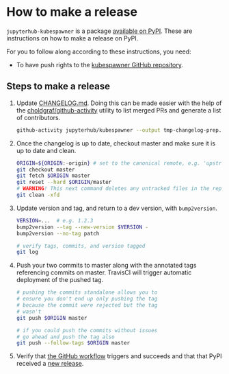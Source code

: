 # How to make a release

`jupyterhub-kubespawner` is a package [available on
PyPI](https://pypi.org/project/jupyterhub-kubespawner/). These are instructions
on how to make a release on PyPI.

For you to follow along according to these instructions, you need:
- To have push rights to the [kubespawner GitHub
  repository](https://github.com/jupyterhub/kubespawner).

## Steps to make a release

1. Update [CHANGELOG.md](CHANGELOG.md). Doing this can be made easier with the
   help of the
   [choldgraf/github-activity](https://github.com/choldgraf/github-activity)
   utility to list merged PRs and generate a list of contributors.

   ```bash
   github-activity jupyterhub/kubespawner --output tmp-changelog-prep.md
   ```

1. Once the changelog is up to date, checkout master and make sure it is up to date and clean.

   ```bash
   ORIGIN=${ORIGIN:-origin} # set to the canonical remote, e.g. 'upstream' if 'origin' is not the official repo
   git checkout master
   git fetch $ORIGIN master
   git reset --hard $ORIGIN/master
   # WARNING! This next command deletes any untracked files in the repo
   git clean -xfd
   ```

1. Update version and tag, and return to a dev version, with `bump2version`.

   ```bash
   VERSION=...  # e.g. 1.2.3
   bump2version --tag --new-version $VERSION -
   bump2version --no-tag patch

   # verify tags, commits, and version tagged
   git log
   ```

1. Push your two commits to master along with the annotated tags referencing
   commits on master. TravisCI will trigger automatic deployment of the pushed
   tag.

   ```bash
   # pushing the commits standalone allows you to
   # ensure you don't end up only pushing the tag
   # because the commit were rejected but the tag
   # wasn't
   git push $ORIGIN master

   # if you could push the commits without issues
   # go ahead and push the tag also
   git push --follow-tags $ORIGIN master
   ```

1. Verify that [the GitHub
   workflow](https://github.com/jupyterhub/kubespawner/actions?query=workflow%3APublish)
   triggers and succeeds and that that PyPI received a [new
   release](https://pypi.org/project/jupyterhub-kubespawner/).
